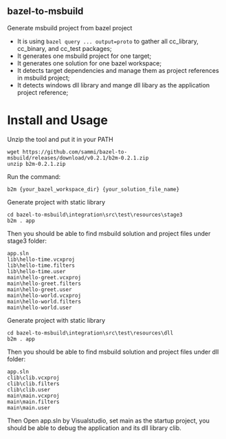 bazel-to-msbuild
----------------

Generate msbuild project from bazel project

* It is using ```bazel query ... output=proto``` to gather all cc_library, cc_binary, and cc_test packages;
* It generates one msbuild project for one target;
* It generates one solution for one bazel workspace;
* It detects target dependencies and manage them as project references in msbuild project;
* It detects windows dll library and mange dll libary as the application project reference;


# Install and Usage

Unzip the tool and put it in your PATH
```
wget https://github.com/sammi/bazel-to-msbuild/releases/download/v0.2.1/b2m-0.2.1.zip
unzip b2m-0.2.1.zip
```

Run the command:

```
b2m {your_bazel_workspace_dir} {your_solution_file_name}
```

Generate project with static library
```
cd bazel-to-msbuild\integration\src\test\resources\stage3
b2m . app
```
Then you should be able to find msbuild solution and project files under stage3 folder:
```
app.sln
lib\hello-time.vcxproj
lib\hello-time.filters
lib\hello-time.user
main\hello-greet.vcxproj
main\hello-greet.filters
main\hello-greet.user
main\hello-world.vcxproj
main\hello-world.filters
main\hello-world.user
```
Generate project with static library
```
cd bazel-to-msbuild\integration\src\test\resources\dll
b2m . app
```
Then you should be able to find msbuild solution and project files under dll folder:
```
app.sln
clib\clib.vcxproj
clib\clib.filters
clib\clib.user
main\main.vcxproj
main\main.filters
main\main.user
```

Then Open app.sln by Visualstudio, set main as the startup project, you should be able to debug the application and its dll library clib.

  
